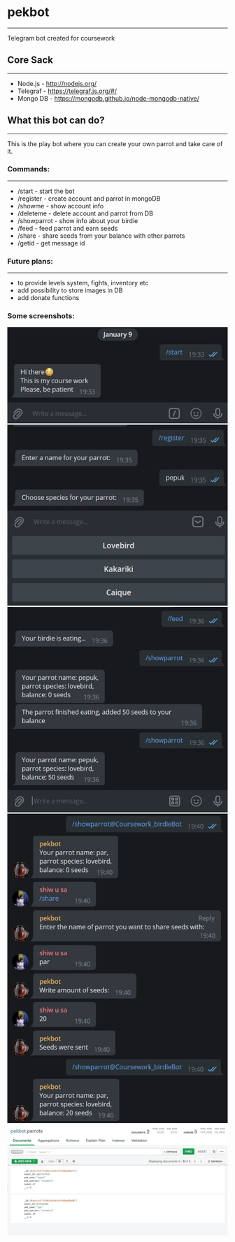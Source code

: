 # pekbot
---
Telegram bot created for coursework
## Core Sack
---
- Node.js - http://nodejs.org/
- Telegraf - https://telegraf.js.org/#/
- Mongo DB - https://mongodb.github.io/node-mongodb-native/
## What this bot can do?
---
This is the play bot where you can create your own parrot and take care of it.
### Commands:
---
- /start - start the bot
- /register - create account and parrot in mongoDB 
- /showme - show account info
- /deleteme - delete account and parrot from DB
- /showparrot - show info about your birdie
- /feed - feed parrot and earn seeds
- /share - share seeds from your balance with other parrots
- /getid - get message id

### Future plans:
---
- to provide levels system, fights, inventory etc
- add possibility to store images in DB
- add donate functions
### Some screenshots:
![Start](/screenshots/photo_2022-01-09_19-34-20.jpg "start")
![Start](/screenshots/photo_2022-01-09_19-35-53.jpg "register")
![Start](/screenshots/photo_2022-01-09_19-37-02.jpg "feed")
![Start](/screenshots/photo_2022-01-09_19-41-51.jpg "share")
![Start](/screenshots/photo_2022-01-09_19-42-37.jpg "mongoDB")

